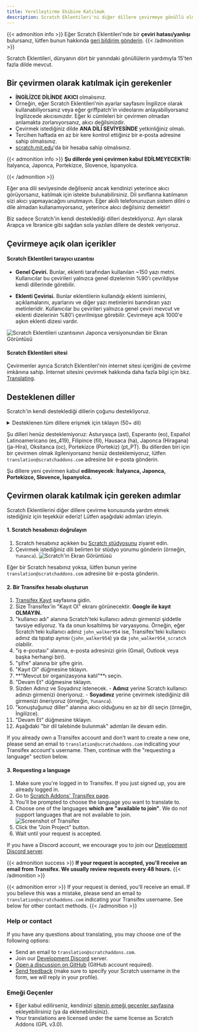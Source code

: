 ```yaml
---
title: Yerelleştirme Ekibine Katılmak
description: Scratch Eklentileri'ni diğer dillere çevirmeye gönüllü olmakla ilgilendiğiniz için teşekkürler! Scratch Eklentileri, eklentiler oluşturup bunları yayınlayabildiğiniz, kâr amacı gütmeyen bir açık kaynak projesidir.
---
```


{{< admonition info >}}
Eğer Scratch Eklentileri'nde bir **çeviri hatası/yanlışı** bulursanız, lütfen bunun hakkında [geri bildirim gönderin](/feedback).
{{< /admonition >}}

Scratch Eklentileri, dünyanın dört bir yanındaki gönüllülerin yardımıyla 15'ten fazla dilde mevcut.

## Bir çevirmen olarak katılmak için gerekenler

* **İNGİLİZCE DİLİNDE AKICI** olmalısınız.
* Örneğin, eğer Scratch Eklentileri'nin ayarlar sayfasını İngilizce olarak kullanabiliyorsanız veya eğer griffpatch'in videolarını anlayabiliyorsanız İngilizcede akıcısınızdır. Eğer ki cümleleri bir çevirmen olmadan anlamakta zorlanıyorsanız, akıcı değilsinizdir.
* Çevirmek istediğiniz dilde **ANA DİLİ SEVİYESİNDE** yetkinliğiniz olmalı.
* Tercihen haftada en az bir kere kontrol ettiğiniz bir e-posta adresine sahip olmalısınız.
* [scratch.mit.edu](https://scratch.mit.edu)'da bir hesaba sahip olmalısınız.

{{< admonition info >}}
**Şu dillerde yeni çevirmen kabul EDİLMEYECEKTİR:** İtalyanca, Japonca, Portekizce, Slovence, İspanyolca.
<!-- Bu dillerin listesi aşağıda bulunabilir. İkisini de güncellemeyi unutmayın. -->
{{< /admonition >}}

Eğer ana dili seviyesinde değilseniz ancak kendinizi yeterince akıcı görüyorsanız, katılmak için istekte bulunabilirsiniz. Dil sınıflarına katılmanın sizi akıcı yapmayacağını unutmayın. Eğer akıllı telefonunuzun sistem dilini o dile almadan kullanamıyorsanız, yeterince akıcı değilsiniz demektir!

Biz sadece Scratch'in kendi desteklediği dilleri destekliyoruz. Ayrı olarak Arapça ve İbranice gibi sağdan sola yazılan dillere de destek veriyoruz.

## Çevirmeye açık olan içerikler

#### Scratch Eklentileri tarayıcı uzantısı

- **Genel Çeviri.** Bunlar, eklenti tarafından kullanılan ~150 yazı metni. Kullanıcılar bu çevirileri yalnızca genel dizelerinin %90'ı çevrildiyse kendi dillerinde görebilir.

- **Eklenti Çevirisi.** Bunlar eklentilerin kullandığı eklenti isimlerini, açıklamalarını, ayarlarını ve diğer yazı metinlerini barındıran yazı metinleridir. Kullanıcılar bu çevirileri yalnızca genel çeviri mevcut ve eklenti dizelerinin %80'i çevrilmişse görebilir. Çevirmeye açık 1000'e aşkın eklenti dizesi vardır.

![Scratch Eklentileri uzantısının Japonca versiyonundan bir Ekran Görüntüsü](/assets/img/docs/transifex-general-vs-addons.png)

#### Scratch Eklentileri sitesi

Çevirmenler ayrıca Scratch Eklentileri'nin internet sitesi içeriğini de çevirme imkânına sahip. İnternet sitesini çevirmek hakkında daha fazla bilgi için bkz. [Translating](https://github.com/ScratchAddons/website-v2/wiki/Translating).

## Desteklenen diller

Scratch'in kendi desteklediği dillerin çoğunu destekliyoruz.

<details>
<summary>Desteklenen tüm dillere erişmek için tıklayın (50+ dil)</summary>
Abhazca (ab), Afrikanca (af), Amharca (am), Aragonca (an), Arapça (ar), Azerice (az), Belarusça (be), Bulgarca (bg), Bengalce (bn), Katalonca (ca), Soranice (ckb), Çekçe (cs), Galce (cs), Danca (da), Almanca (de), Yunanca (el), İspanyolca (es), Estonca (et), Baskça (eu), Farsça (fa), Fince (fi), Fransızca (fr), Batı Frizce (fy), İrlandaca (ga), İskoç Galcesi, İskoçça (gd), Galiçyaca (gl), İbranice (he), Hintçe (hi), Hırvatça (hr), Haitice (Haitian Creole) (ht), Macarca (hu), Ermenice (hy), Endonezce (id), İzlandaca (is), İtalyanca (it), Japonca (ja), Gürcüce (ka), Kazakça (kk), Kmerce (km), Korece (ko), Kürtçe (ku), Litvanca (lt), Letonca (lv), Maorice (mi), Moğolca (mn), Norveççe Bokmål (nb), Felemenkçe (nl), Norveççe Nynorsk (nn), Kuzey Sotho (nso), Oriya (or), Lehçe (pl), Portekizce (Brezilya) (pt_BR), Keçuva (qu), Rapa Nui (rap), Romence (ro), Rusça (ru), Slovakça (sk), Slovence (sl), Sırpça (sr), İsveççe (sv), Svahili (sw), Tayca (th), Tsvana (tn), Türkçe (tr), Ukraynaca (uk), Özbekçe (uz), Vietnamca (vi), Xhosa (xh), Çince (Çin) (zh_CN), Çince (Tayvan) (zh_TW), Zuluca (zu)
</details>

Şu dilleri henüz desteklemiyoruz: Asturyasça (ast), Esperanto (eo), Español Latinoamericano (es_419), Filipince (fil), Hausaca (ha), Japonca (Hiragana) (ja-Hira), Oksitanca (oc), Portekizce (Portekiz) (pt_PT). Bu dillerden biri için bir çevirmen olmak ilgileniyorsanız henüz desteklemiyoruz, lütfen `translation@scratchaddons.com` adresine bir e-posta gönderin.

Şu dillere yeni çevirmen kabul **edilmeyecek**: **İtalyanca, Japonca, Portekizce, Slovence, İspanyolca.**

## Çevirmen olarak katılmak için gereken adımlar

Scratch Eklentilerini diğer dillere çevirme konusunda yardım etmek istediğiniz için teşekkür ederiz! Lütfen aşağıdaki adımları izleyin.

#### 1. Scratch hesabınızı doğrulayın
1. Scratch hesabınız açıkken bu [Scratch stüdyosunu](https://scratch.mit.edu/studios/33665222/comments) ziyaret edin.
1. Çevirmek istediğiniz dili belirten bir stüdyo yorumu gönderin (örneğin, `Yunanca`).
![Scratch'in Ekran Görüntüsü](/assets/img/docs/scratch-req-language.png)

Eğer bir Scratch hesabınız yoksa, lütfen bunun yerine `translation@scratchaddons.com` adresine bir e-posta gönderin.

#### 2. Bir Transifex hesabı oluşturun
1. [Transifex Kayıt](https://app.transifex.com/signup/) sayfasına gidin.
1. Size Transifex'in "Kayıt Ol" ekranı görünecektir. **Google ile kayıt OLMAYIN.**
1. "kullanıcı adı" alanına Scratch'teki kullanıcı adınızı girmenizi şiddetle tavsiye ediyoruz. Ya da onun kısaltılmış bir varyasyonu.
Örneğin, eğer Scratch'teki kullanıcı adınız `john_walker954` ise, Transifex'teki kullanıcı adınız da tıpatıp aynısı (`john_walker954`) ya da `john_walker954_scratch` olabilir.
1. "iş e-postası" alanına, e-posta adresinizi girin (Gmail, Outlook veya başka herhangi biri).
1. "şifre" alanına bir şifre girin.
1. "Kayıt Ol" düğmesine tıklayın.
1. **"Mevcut bir organizasyona katıl"**ı seçin.
1. "Devam Et" düğmesine tıklayın.
1. Sizden Adınız ve Soyadınız istenecek.
\- **Adınız** yerine Scratch kullanıcı adınızı girmenizi öneriyoruz.
\- **Soyadınız** yerine çevirmek istediğiniz dili girmenizi öneriyoruz (örneğin, `Yunanca`).
1. "konuştuğunuz diller" alanına akıcı olduğunu en az bir dil seçin (örneğin, İngilizce).
1. "Devam Et" düğmesine tıklayın.
1. Aşağıdaki "bir dil talebinde bulunmak" adımları ile devam edin.

If you already own a Transifex account and don't want to create a new one, please send an email to `translation@scratchaddons.com` indicating your Transifex account's username. Then, continue with the "requesting a language" section below.

#### 3. Requesting a language
1. Make sure you're logged in to Transifex. If you just signed up, you are already logged in.
1. Go to [Scratch Addons' Transifex page](https://app.transifex.com/join/?o=scratch-addons&p=scratch-addons-extension&t=opensource).
1. You'll be prompted to choose the language you want to translate to.
1. Choose one of the languages **which are "available to join"**. We do not support languages that are not available to join.  
![Screenshot of Transifex](/assets/img/docs/transifex-req-language.png)
1. Click the "Join Project" button.
1. Wait until your request is accepted.

If you have a Discord account, we encourage you to join our [Development Discord server](https://discord.gg/Ak8sCDQ).

{{< admonition success >}}
**If your request is accepted, you'll receive an email from Transifex. We usually review requests every 48 hours.**
{{< /admonition >}}

{{< admonition error >}}
If your request is denied, you'll receive an email. If you believe this was a mistake, please send an email to  `translation@scratchaddons.com` indicating your Transifex username. See below for other contact methods.
{{< /admonition >}}

### Help or contact

If you have any questions about translating, you may choose one of the following options:
- Send an email to `translation@scratchaddons.com`.
- Join our [Development Discord](https://discord.gg/Ak8sCDQ) server.
- [Open a discussion on GitHub](https://github.com/ScratchAddons/ScratchAddons/discussions) (GitHub account required).
- [Send feedback](/feedback) (make sure to specify your Scratch username in the form, we will reply in your profile).

### Emeği Geçenler

- Eğer kabul edilirseniz, kendinizi [sitenin emeği geçenler sayfasına](/credits) ekleyebilirsiniz (ya da eklenebilirsiniz).
- Your translations are licensed under the same license as Scratch Addons (GPL v3.0).
